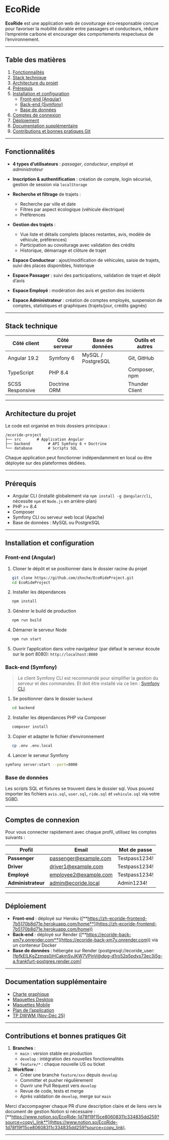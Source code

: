 # EcoRide

**EcoRide** est une application web de covoiturage éco‑responsable conçue pour favoriser la mobilité durable entre passagers et conducteurs, réduire l’empreinte carbone et encourager des comportements respectueux de l’environnement.

---

## Table des matières

1. [Fonctionnalités](#fonctionnalités)
2. [Stack technique](#stack-technique)
3. [Architecture du projet](#architecture-du-projet)
4. [Prérequis](#prérequis)
5. [Installation et configuration](#installation-et-configuration)
   - [Front-end (Angular)](#front-end-angular)
   - [Back-end (Symfony)](#back-end-symfony)
   - [Base de données](#base-de-données)
6. [Comptes de connexion](#comptes-de-connexion)
7. [Déploiement](#déploiement)
8. [Documentation supplémentaire](#documentation-supplémentaire)
9. [Contributions et bonnes pratiques Git](#contributions-et-bonnes-pratiques-git)

---

## Fonctionnalités

- **4 types d’utilisateurs** : *passager*, *conducteur*, *employé* et *administrateur*

- **Inscription & authentification** : création de compte, login sécurisé, gestion de session via `localStorage`

- **Recherche et filtrage** de trajets :

  - Recherche par ville et date
  - Filtres par aspect écologique (véhicule électrique)
  - Préférences

- **Gestion des trajets** :

  - Vue liste et détails complets (places restantes, avis, modèle de véhicule, préférences)
  - Participation au covoiturage avec validation des crédits
  - Historique, démarrage et clôture de trajet

- **Espace Conducteur** : ajout/modification de véhicules, saisie de trajets, suivi des places disponibles, historique

- **Espace Passager** : suivi des participations, validation de trajet et dépôt d’avis

- **Espace Employé** : modération des avis et gestion des incidents

- **Espace Administrateur** : création de comptes employés, suspension de comptes, statistiques et graphiques (trajets/jour, crédits gagnés)

---

## Stack technique

| Côté client     | Côté serveur | Base de données    | Outils et autres |
| --------------- | ------------ | ------------------ | ---------------- |
| Angular 19.2    | Symfony 6    | MySQL / PostgreSQL | Git, GitHub      |
| TypeScript      | PHP 8.4      |                    | Composer, npm    |
| SCSS Responsive | Doctrine ORM |                    | Thunder Client   |

---

## Architecture du projet

Le code est organisé en trois dossiers principaux :

```
/ecoride-project
├── src       # Application Angular
├── backend        # API Symfony 6 + Doctrine
└── database       # Scripts SQL 
```

Chaque application peut fonctionner indépendamment en local ou être déployée sur des plateformes dédiées.

---

## Prérequis

- Angular CLI (installé globalement via `npm install -g @angular/cli`, nécessite `npm` et `Node.js` en arrière-plan)
- PHP >= 8.4
- Composer
- Symfony CLI ou serveur web local (Apache)
- Base de données : MySQL ou PostgreSQL

---

## Installation et configuration

### Front-end (Angular)

1. Cloner le dépôt et se positionner dans le dossier racine du projet 

```bash
   git clone https://github.com/zhoche/EcoRideProject.git 
   cd EcoRideProject
```

2. Installer les dépendances
```bash
   npm install
```

3. Générer le build de production
```bash
   npm run build
```

4. Démarrer le serveur Node
```bash
   npm run start
```

5. Ouvrir l’application dans votre navigateur (par défaut le serveur écoute sur le port 8080): `http://localhost:8080`

### Back-end (Symfony)

> Le client Symfony CLI est recommandé pour simplifier la gestion du serveur et des commandes. Et doit être installé via ce lien : [Symfony CLI](https://symfony.com/download).

1. Se positionner dans le dossier `backend`
```bash
   cd backend
```

2. Installer les dépendances PHP via Composer
```bash
   composer install
```

3. Copier et adapter le fichier d’environnement
```bash
   cp .env .env.local
```

4. Lancer le serveur Symfony
```bash
symfony server:start --port=8000
```

### Base de données

Les scripts SQL et fixtures se trouvent dans le dossier sql. Vous pouvez importer les fichiers `avis.sql`, `user.sql`, `ride.sql` et `vehicule.sql` via votre SGBD.

---

## Comptes de connexion

Pour vous connecter rapidement avec chaque profil, utilisez les comptes suivants :

| Profil             | Email                                                  | Mot de passe  |
| ------------------ | ------------------------------------------------------ | ------------- |
| **Passenger**      | [passenger@example.com](mailto\:passenger@example.com) | Testpass1234! |
| **Driver**         | [driver1@example.com](mailto\:driver1@example.com)     | Testpass1234! |
| **Employé**        | [employee2@example.com](mailto\:employee2@example.com) | Testpass1234! |
| **Administrateur** | [admin@ecoride.local](mailto\:admin@ecoride.local)     | Admin1234!    |

---

## Déploiement

- **Front-end** : déployé sur Heroku ([**https://zh-ecoride-frontend-7b5170b8d71e.herokuapp.com/home**](https://zh-ecoride-frontend-7b5170b8d71e.herokuapp.com/home))
- **Back-end** : déployé sur Render ([**https://ecoride-back-xm7y.onrender.com**](https://ecoride-back-xm7y.onrender.com)) via un conteneur Docker
- **Base de données** : hébergée sur Render (postgresql://ecoride\_user:[fpfkEILKgZzmqs0jHCakmSvJKW7VPinV@dpg-d1ro52p5pdvs73ec3i5g-a.frankfurt-postgres.render.com]

---

## Documentation supplémentaire

- [Charte graphique](documentation/EcoRide_CharteGraphique_2025_HOCHE.pdf)
- [Maquettes Desktop](documentation/EcoRide_MaquettesDesktop_2025_HOCHE.pdf)
- [Maquettes Mobile](documentation/EcoRide_MaquettesMobile_2025_HOCHE.pdf)
- [Plan de l’application](documentation/EcoRide_PlanAppWeb_2025_HOCHE.pdf)
- [TP DWWM (Nov-Déc 25)](documentation/TP_DWWM_NovDec25_copiearendre_HOCHE_Zoe.doc)

---

## Contributions et bonnes pratiques Git

1. **Branches** :
   - `main` : version stable en production
   - `develop` : intégration des nouvelles fonctionnalités
   - `feature/*` : chaque nouvelle US ou ticket
2. **Workflow** :
   - Créer une branche `feature/xxx` depuis `develop`
   - Committer et pusher régulièrement
   - Ouvrir une Pull Request vers `develop`
   - Revue de code, tests et merge
   - Après validation de `develop`, merge sur `main`

Merci d’accompagner chaque PR d’une description claire et de liens vers le document de gestion Notion si nécessaire : [**https://www.notion.so/EcoRide-1d78f19f15ce80608311c334835dd259?source=copy\_link**](https://www.notion.so/EcoRide-1d78f19f15ce80608311c334835dd259?source=copy_link).

---